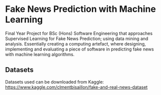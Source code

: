 # Fake News Prediction with Machine Learning
Final Year Project for BSc (Hons) Software Engineering that approaches Supervised Learning for Fake News Prediction; using data mining and analysis. Essentially creating a computing artefact, where designing, implementing and evaluating a piece of software in predicting fake news with machine learning algorithms. 
## Datasets
Datasets used can be downloaded from Kaggle:
https://www.kaggle.com/clmentbisaillon/fake-and-real-news-dataset
